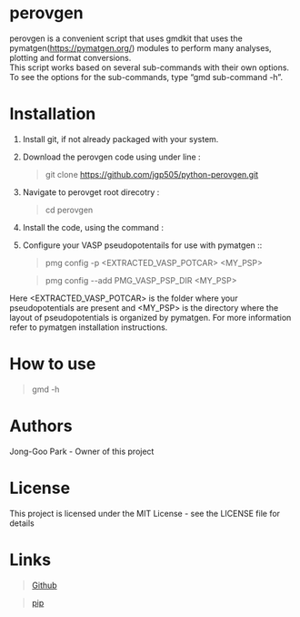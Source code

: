 # perovgen

perovgen is a convenient script that uses gmdkit that uses
the pymatgen(https://pymatgen.org/) modules to perform 
many analyses, plotting and format conversions.  
This script works based on several sub-commands with their own options. 
To see the options for the sub-commands, type “gmd  sub-command -h”. 

# Installation

1. Install git, if not already packaged with your system.
2. Download the perovgen code using under line :

	> git clone https://github.com/jgp505/python-perovgen.git
	
3. Navigate to perovget root direcotry :

	> cd perovgen
	
4. Install the code, using the command :
5. Configure your VASP pseudopotentails for use with pymatgen ::
	> pmg config -p <EXTRACTED_VASP_POTCAR> <MY_PSP>

	> pmg config --add PMG_VASP_PSP_DIR <MY_PSP>

Here <EXTRACTED_VASP_POTCAR> is the folder where your pseudopotentials are present and <MY_PSP> is the directory where the layout of pseudopotentials is organized by pymatgen. For more information refer to pymatgen installation instructions.


# How to use

> gmd -h

# Authors 

Jong-Goo Park - Owner of this project

# License

This project is licensed under the MIT License - see the LICENSE file for details

# Links

>[Github](https://github.com/jgp505/python-perovgen.git)

>[pip](https://pypi.org/manage/project/perovgen/releases)
